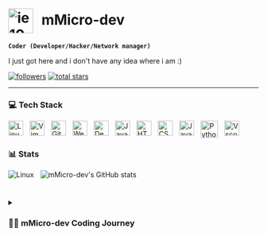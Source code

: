 # <img align="center" alt="ie10" width="50px" style="padding-right:10px;" src="https://icongr.am/devicon/couchdb-original.svg" /> mMicro-dev

**`Coder (Developer/Hacker/Network manager)`**

I just got here and i don't have any idea where i am :)

   <p align="left">
      <a href="https://github.com/mmicro-dev?tab=followers">
         <img alt="followers" title="Follow me on Github" src="https://custom-icon-badges.demolab.com/github/followers/mmicro-dev?color=236ad3&labelColor=1155ba&style=for-the-badge&logo=person-add&label=Follow&logoColor=white"/></a>
      <a href="https://github.com/mmicro-dev?tab=repositories&sort=stargazers">
         <img alt="total stars" title="Total stars on GitHub" src="https://custom-icon-badges.demolab.com/github/stars/mmicro-dev?color=55960c&style=for-the-badge&labelColor=488207&logo=star"/></a>
      <!-- <a href="https://github.com/mmicro-dev?tab=repositories&sort=stargazers">
         <img width="29px" alt="total stars" title="Total stars on GitHub" src="https://icongr.am/devicon/linkedin-original.svg?size=128&color=currentColor"/></a> -->
   </p>

---

### 💻 Tech Stack

<img align="left" alt="Linux" width="30px" style="padding-right:10px;" src="https://icongr.am/devicon/linux-original.svg?color=000000" />
<img align="left" alt="Vim" width="30px" style="padding-right:10px;" src="https://icongr.am/devicon/vim-original.svg?color=currentColor" />
<!-- <img align="left" alt="Redhat" width="30px" style="padding-right:10px;" src="https://icongr.am/devicon/redhat-original.svg?color=000000" /> -->
<img align="left" alt="Git" width="30px" style="padding-right:10px;" src="https://icongr.am/devicon/git-original.svg?color=currentColor" />
<img align="left" alt="Webpack" width="30px" style="padding-right:10px;" src="https://icongr.am/devicon/webpack-original.svg?size=128&color=currentColor" />
<img align="left" alt="Debian" width="30px" style="padding-right:10px;" src="https://icongr.am/devicon/ubuntu-plain.svg?size=128&color=ff9632" />
<img align="left" alt="Java" width="30px" style="padding-right:10px;" src="https://cdn.jsdelivr.net/gh/devicons/devicon/icons/java/java-original.svg"/>
<img align="left" alt="HTML" width="30px" style="padding-right:10px;" src="https://cdn.jsdelivr.net/gh/devicons/devicon/icons/html5/html5-original.svg" />
<img align="left" alt="CSS" width="30px" style="padding-right:10px;" src="https://icongr.am/devicon/css3-original.svg?" />
<img align="left" alt="JavaScript" width="30px" style="padding-right:10px;" src="https://icongr.am/devicon/javascript-original.svg?color=ffdd00" />
<img align="left" alt="Python" width="35px" style="padding-right:10px;" src="https://icongr.am/devicon/python-original.svg?color=currentColor" />
<img align="left" alt="Vscode" width="30px" style="padding-right:10px;" src="https://cdn.jsdelivr.net/gh/devicons/devicon/icons/vscode/vscode-original.svg" />
<!-- <img align="left" alt="Windows" width="30px" style="padding-right:10px;" src="https://icongr.am/devicon/windows8-original.svg?size=128&color=currentColor" /> -->
<!-- <img align="left" alt="Npm" width="30px" style="padding-right:10px;" src="https://icongr.am/devicon/npm-original-wordmark.svg?size=128&color=currentColor" /> -->
<br />

#



### 📊 Stats
<img align="left" alt="Linux" style="padding-right:10px;" src="https://icongr.am/devicon/linux-original.svg?size=200&color=000000" />

![mMicro-dev's GitHub stats](https://github-readme-stats.vercel.app/api?username=mMicro-dev&show_icons=true&icon_color=1155ba&theme=transparent&title_color=fff&text_color=fff&hide_border=true)

<!-- ![mMicro-dev's GitHub stats](https://github-readme-stats.vercel.app/api?username=mMicro-dev&show_icons=true&theme=onedark) -->

#

<details>
 <summary><h3>👨‍💻 mMicro-dev Coding Journey</h3></summary>
   I started my journey at the age of 9, as a computer lover with a passion to learn everything about this world of programming - code, unix, linux, theory. Linux is one of my favorites that led me to the great world of C.E.H. My interest in hacking and delving into the workings of different systems made me familiar with the network and security of computer networks. I am Micro. A hacker, programmer, network administrator and coder. Don't wait up, because I'm coming.

---
   
<!-- BEGIN YOUTUBE-CARDS -->
<!--
### 📺 Latest YouTube Videos
[![Everything You Need to Know about Git](https://ytcards.demolab.com/?id=K6Q31YkorUE&title=Everything+You+Need+to+Know+about+Git&lang=en&timestamp=1724864414&background_color=%230d1117&title_color=%23ffffff&stats_color=%23dedede&max_title_lines=1&width=250&border_radius=5&duration=1396 "Everything You Need to Know about Git")](https://www.youtube.com/watch?v=K6Q31YkorUE)
[![Abstraction - Java OOP](https://ytcards.demolab.com/?id=Om2kORezNu8&title=Abstraction+-+Java+OOP&lang=en&timestamp=1724774421&background_color=%230d1117&title_color=%23ffffff&stats_color=%23dedede&max_title_lines=1&width=250&border_radius=5&duration=59 "Abstraction - Java OOP")](https://www.youtube.com/watch?v=Om2kORezNu8)
[![Polymorphism - Java OOP](https://ytcards.demolab.com/?id=CWX3txO1jP0&title=Polymorphism+-+Java+OOP&lang=en&timestamp=1724688018&background_color=%230d1117&title_color=%23ffffff&stats_color=%23dedede&max_title_lines=1&width=250&border_radius=5&duration=56 "Polymorphism - Java OOP")](https://www.youtube.com/watch?v=CWX3txO1jP0)
[![Inheritance - Java OOP](https://ytcards.demolab.com/?id=I8rdKkcKbB0&title=Inheritance+-+Java+OOP&lang=en&timestamp=1724601613&background_color=%230d1117&title_color=%23ffffff&stats_color=%23dedede&max_title_lines=1&width=250&border_radius=5&duration=43 "Inheritance - Java OOP")](https://www.youtube.com/watch?v=I8rdKkcKbB0)
[![Encapsulation - Java OOP](https://ytcards.demolab.com/?id=OSn5A7W45dI&title=Encapsulation+-+Java+OOP&lang=en&timestamp=1724515231&background_color=%230d1117&title_color=%23ffffff&stats_color=%23dedede&max_title_lines=1&width=250&border_radius=5&duration=32 "Encapsulation - Java OOP")](https://www.youtube.com/watch?v=OSn5A7W45dI)
[![Java Data Types](https://ytcards.demolab.com/?id=SKS9UMVW5Mc&title=Java+Data+Types&lang=en&timestamp=1724414437&background_color=%230d1117&title_color=%23ffffff&stats_color=%23dedede&max_title_lines=1&width=250&border_radius=5&duration=54 "Java Data Types")](https://www.youtube.com/watch?v=SKS9UMVW5Mc)

me
-->
<!-- END YOUTUBE-CARDS -->
<!-- [<img src="https://custom-icon-badges.demolab.com/badge/-Subscribe%20For%20More-red?style=for-the-badge&logo=video&logoColor=white"/>](https://www.youtube.com/c/fknight?sub_confirmation=1) -->



<!-- ![GitHub Streak](https://streak-stats.demolab.com?user=ForrestKnight&theme=gruvbox&border_radius=4.5) -->


<!--
me
[website]: https://fkcodes.com
[youtube]: https://youtube.com/fknight
-->
